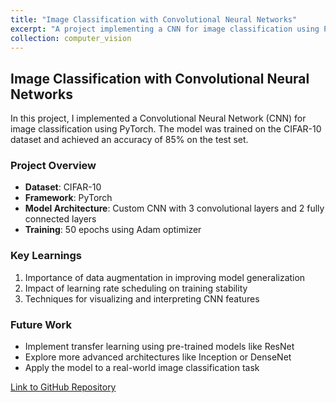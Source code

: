 ```yaml
---
title: "Image Classification with Convolutional Neural Networks"
excerpt: "A project implementing a CNN for image classification using PyTorch."
collection: computer_vision
---
```


## Image Classification with Convolutional Neural Networks

In this project, I implemented a Convolutional Neural Network (CNN) for image classification using PyTorch. The model was trained on the CIFAR-10 dataset and achieved an accuracy of 85% on the test set.

### Project Overview

- **Dataset**: CIFAR-10
- **Framework**: PyTorch
- **Model Architecture**: Custom CNN with 3 convolutional layers and 2 fully connected layers
- **Training**: 50 epochs using Adam optimizer

### Key Learnings

1. Importance of data augmentation in improving model generalization
2. Impact of learning rate scheduling on training stability
3. Techniques for visualizing and interpreting CNN features

### Future Work

- Implement transfer learning using pre-trained models like ResNet
- Explore more advanced architectures like Inception or DenseNet
- Apply the model to a real-world image classification task

[Link to GitHub Repository](#)